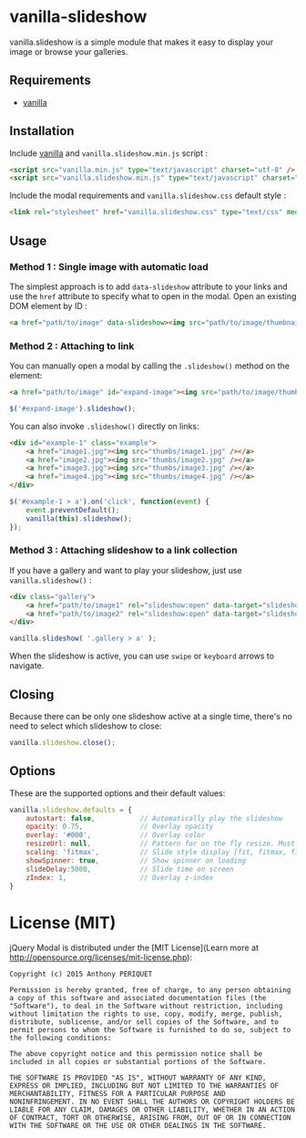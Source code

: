 # vanilla-slideshow

vanilla.slideshow is a simple module that makes it easy to display your image or browse your galleries.

## Requirements

* [vanilla](https://github.com/xylphid/vanilla)

## Installation

Include [vanilla](https://github.com/xylphid/vanilla) and `vanilla.slideshow.min.js` script :
```html
<script src="vanilla.min.js" type="text/javascript" charset="utf-8" />
<script src="vanilla.slideshow.min.js" type="text/javascript" charset="utf-8" />
```

Include the modal requirements and `vanilla.slideshow.css` default style :
```html
<link rel="stylesheet" href="vanilla.slideshow.css" type="text/css" media="screen" />
```

## Usage

### Method 1 : Single image with automatic load

The simplest approach is to add `data-slideshow` attribute to your links and use the `href` attribute to specify what to open in the modal.
Open an existing DOM element by ID :
```html
<a href="path/to/image" data-slideshow><img src="path/to/image/thumbnail" /></a>
```

### Method 2 : Attaching to link

You can manually open a modal by calling the `.slideshow()` method on the element:
```html
<a href="path/to/image" id="expand-image"><img src="path/to/image/thumbnail" /></a>
```

```js
$('#expand-image').slideshow();
```

You can also invoke `.slideshow()` directly on links:
```html
<div id="example-1" class="example">
    <a href="image1.jpg"><img src="thumbs/image1.jpg" /></a>
    <a href="image2.jpg"><img src="thumbs/image2.jpg" /></a>
    <a href="image3.jpg"><img src="thumbs/image3.jpg" /></a>
    <a href="image4.jpg"><img src="thumbs/image4.jpg" /></a>
</div>
```

```js
$('#example-1 > a').on('click', function(event) {
    event.preventDefault();
    vanilla(this).slideshow();
});
```

### Method 3 : Attaching slideshow to a link collection

If you have a gallery and want to play your slideshow, just use `vanilla.slideshow()` :
```html
<div class="gallery">
    <a href="path/to/image1" rel="slideshow:open" data-target="slideshow"><img src="path/to/image/thumbnail1" /></a>
    <a href="path/to/image2" rel="slideshow:open" data-target="slideshow"><img src="path/to/image/thumbnail2" /></a>
</div>
```

```js
vanilla.slideshow( '.gallery > a' );
```

When the slideshow is active, you can use `swipe` or `keyboard` arrows to navigate.

## Closing

Because there can be only one slideshow active at a single time, there's no need to select which slideshow to close:
```js
vanilla.slideshow.close();
```

## Options

These are the supported options and their default values:
```js
vanilla.slideshow.defaults = {
    autostart: false,           // Automatically play the slideshow
    opacity: 0.75,              // Overlay opacity
    overlay: '#000',            // Overlay color
    resizeUrl: null,            // Pattern for on the fly resize. Must contain {width} and {height} (ex: /{width}/{height})
    scaling: 'fitmax',          // Slide style display [fit, fitmax, fill]
    showSpinner: true,          // Show spinner on loading
    slideDelay:5000,            // Slide time on screen
    zIndex: 1,                  // Overlay z-index
}
```

# License (MIT)

jQuery Modal is distributed under the [MIT License](Learn more at http://opensource.org/licenses/mit-license.php):

    Copyright (c) 2015 Anthony PERIQUET

    Permission is hereby granted, free of charge, to any person obtaining
    a copy of this software and associated documentation files (the
    "Software"), to deal in the Software without restriction, including
    without limitation the rights to use, copy, modify, merge, publish,
    distribute, sublicense, and/or sell copies of the Software, and to
    permit persons to whom the Software is furnished to do so, subject to
    the following conditions:

    The above copyright notice and this permission notice shall be
    included in all copies or substantial portions of the Software.

    THE SOFTWARE IS PROVIDED "AS IS", WITHOUT WARRANTY OF ANY KIND,
    EXPRESS OR IMPLIED, INCLUDING BUT NOT LIMITED TO THE WARRANTIES OF
    MERCHANTABILITY, FITNESS FOR A PARTICULAR PURPOSE AND
    NONINFRINGEMENT. IN NO EVENT SHALL THE AUTHORS OR COPYRIGHT HOLDERS BE
    LIABLE FOR ANY CLAIM, DAMAGES OR OTHER LIABILITY, WHETHER IN AN ACTION
    OF CONTRACT, TORT OR OTHERWISE, ARISING FROM, OUT OF OR IN CONNECTION
    WITH THE SOFTWARE OR THE USE OR OTHER DEALINGS IN THE SOFTWARE.